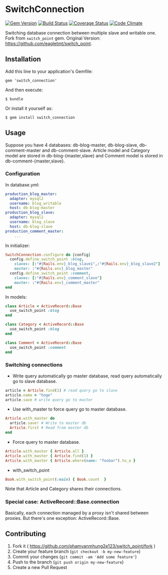 # SwitchConnection
[![Gem Version](https://badge.fury.io/rb/switch_connection.svg)](https://badge.fury.io/rb/switch_connection)
[![Build Status](https://travis-ci.org/phamvanhung2e123/switch_point.svg?branch=master)](https://travis-ci.org/phamvanhung2e123/switch_point)
[![Coverage Status](https://img.shields.io/coveralls/phamvanhung2e123/switch_point.svg?branch=master)](https://coveralls.io/r/phamvanhung2e123/switch_point?branch=master)
[![Code Climate](https://codeclimate.com/github/phamvanhung2e123/switch_point/badges/gpa.svg)](https://codeclimate.com/github/phamvanhung2e123/switch_point)

Switching database connection between multiple slave and writable one. Fork from `switch_point` gem.
Original Version: https://github.com/eagletmt/switch_point.

## Installation

Add this line to your application's Gemfile:

    gem 'switch_connection'

And then execute:

    $ bundle

Or install it yourself as:

    $ gem install switch_connection

## Usage
Suppose you have 4 databases: db-blog-master, db-blog-slave, db-comment-master and db-comment-slave.
Article model and Category model are stored in db-blog-{master,slave} and Comment model is stored in db-comment-{master,slave}.

### Configuration
In database.yml:

```yaml
production_blog_master:
  adapter: mysql2
  username: blog_writable
  host: db-blog-master
production_blog_slave:
  adapter: mysql2
  username: blog_slave
  host: db-blog-slave
production_comment_master:
    ...
```

In initializer:

```ruby
SwitchConnection.configure do |config|
  config.define_switch_point :blog,
    slaves: [:"#{Rails.env}_blog_slave1",:"#{Rails.env}_blog_slave2"]
    master: :"#{Rails.env}_blog_master"
  config.define_switch_point :comment,
    slaves: [:"#{Rails.env}_comment_slave"]
    master: :"#{Rails.env}_comment_master"
end
```

In models:

```ruby
class Article < ActiveRecord::Base
  use_switch_point :blog
end

class Category < ActiveRecord::Base
  use_switch_point :blog
end

class Comment < ActiveRecord::Base
  use_switch_point :comment
end
```

### Switching connections

- Write query automatically go master database, read query automatically go to slave database.
```ruby
article = Article.find(1) # read query go to slave
article.name = "hoge"
article.save # write query go to master
```

- Use with_master to force query go to master database.
```ruby
Article.with_master do
  article.save! # Write to master db
  Article.first # Read from master db
end
```
- Force query to master database.
```ruby
Article.with_master { Article.all }
Article.with_master { Article.find(1) }
Article.with_master { Article.where(name: "foobar").to_a }
```
- with_switch_point
```ruby
Book.with_switch_point(:main) { Book.count  }
```

Note that Article and Category shares their connections.

### Special case: ActiveRecord::Base.connection
Basically, each connection managed by a proxy isn't shared between proxies.
But there's one exception: ActiveRecord::Base.

## Contributing

1. Fork it ( https://github.com/phamvanmhung2e123/switch_point/fork )
2. Create your feature branch (`git checkout -b my-new-feature`)
3. Commit your changes (`git commit -am 'Add some feature'`)
4. Push to the branch (`git push origin my-new-feature`)
5. Create a new Pull Request
